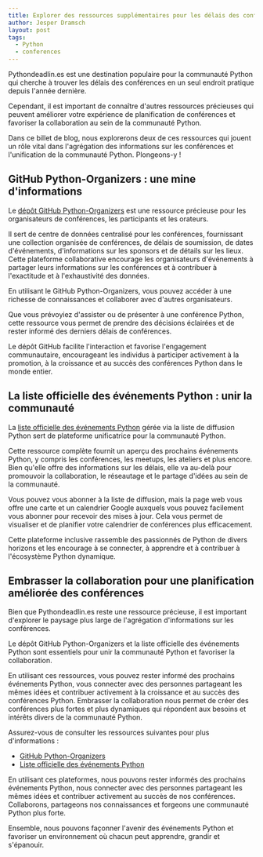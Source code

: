 ```yaml
---
title: Explorer des ressources supplémentaires pour les délais des conférences
author: Jesper Dramsch
layout: post
tags:
  - Python
  - conferences
---
```


Pythondeadlin.es est une destination populaire pour la communauté Python qui cherche à trouver les délais des conférences en un seul endroit pratique depuis l'année dernière.

Cependant, il est important de connaître d'autres ressources précieuses qui peuvent améliorer votre expérience de planification de conférences et favoriser la collaboration au sein de la communauté Python.

Dans ce billet de blog, nous explorerons deux de ces ressources qui jouent un rôle vital dans l'agrégation des informations sur les conférences et l'unification de la communauté Python. Plongeons-y !

## GitHub Python-Organizers : une mine d'informations

Le [dépôt GitHub Python-Organizers](https://github.com/python-organizers/conferences) est une ressource précieuse pour les organisateurs de conférences, les participants et les orateurs.

Il sert de centre de données centralisé pour les conférences, fournissant une collection organisée de conférences, de délais de soumission, de dates d'événements, d'informations sur les sponsors et de détails sur les lieux. Cette plateforme collaborative encourage les organisateurs d'événements à partager leurs informations sur les conférences et à contribuer à l'exactitude et à l'exhaustivité des données.

En utilisant le GitHub Python-Organizers, vous pouvez accéder à une richesse de connaissances et collaborer avec d'autres organisateurs.

Que vous prévoyiez d'assister ou de présenter à une conférence Python, cette ressource vous permet de prendre des décisions éclairées et de rester informé des derniers délais de conférences.

Le dépôt GitHub facilite l'interaction et favorise l'engagement communautaire, encourageant les individus à participer activement à la promotion, à la croissance et au succès des conférences Python dans le monde entier.

## La liste officielle des événements Python : unir la communauté

La [liste officielle des événements Python](https://www.python.org/events/) gérée via la liste de diffusion Python sert de plateforme unificatrice pour la communauté Python.

Cette ressource complète fournit un aperçu des prochains événements Python, y compris les conférences, les meetups, les ateliers et plus encore. Bien qu'elle offre des informations sur les délais, elle va au-delà pour promouvoir la collaboration, le réseautage et le partage d'idées au sein de la communauté.

Vous pouvez vous abonner à la liste de diffusion, mais la page web vous offre une carte et un calendrier Google auxquels vous pouvez facilement vous abonner pour recevoir des mises à jour. Cela vous permet de visualiser et de planifier votre calendrier de conférences plus efficacement.

Cette plateforme inclusive rassemble des passionnés de Python de divers horizons et les encourage à se connecter, à apprendre et à contribuer à l'écosystème Python dynamique.

## Embrasser la collaboration pour une planification améliorée des conférences

Bien que Pythondeadlin.es reste une ressource précieuse, il est important d'explorer le paysage plus large de l'agrégation d'informations sur les conférences.

Le dépôt GitHub Python-Organizers et la liste officielle des événements Python sont essentiels pour unir la communauté Python et favoriser la collaboration.

En utilisant ces ressources, vous pouvez rester informé des prochains événements Python, vous connecter avec des personnes partageant les mêmes idées et contribuer activement à la croissance et au succès des conférences Python. Embrasser la collaboration nous permet de créer des conférences plus fortes et plus dynamiques qui répondent aux besoins et intérêts divers de la communauté Python.

Assurez-vous de consulter les ressources suivantes pour plus d'informations :

- [GitHub Python-Organizers](https://github.com/python-organizers/conferences)
- [Liste officielle des événements Python](https://www.python.org/events/)

En utilisant ces plateformes, nous pouvons rester informés des prochains événements Python, nous connecter avec des personnes partageant les mêmes idées et contribuer activement au succès de nos conférences. Collaborons, partageons nos connaissances et forgeons une communauté Python plus forte.

Ensemble, nous pouvons façonner l'avenir des événements Python et favoriser un environnement où chacun peut apprendre, grandir et s'épanouir.

